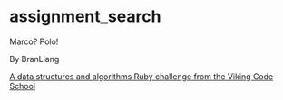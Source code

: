 # assignment_search
Marco?  Polo!

By BranLiang

[A data structures and algorithms Ruby challenge from the Viking Code School](http://www.vikingcodeschool.com)
